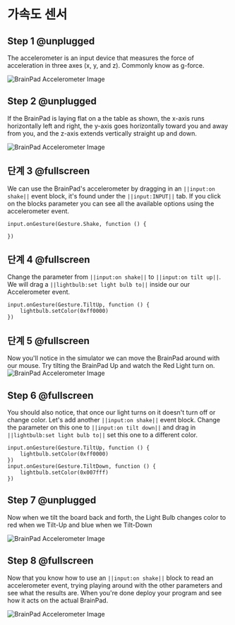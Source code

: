 # 가속도 센서

## Step 1 @unplugged

The accelerometer is an input device that measures the force of acceleration in three axes (x, y, and z). Commonly know as g-force.

![BrainPad Accelerometer Image](/static/images/accelerometer.jpg)

## Step 2 @unplugged

If the BrainPad is laying flat on a the table as shown, the x-axis runs horizontally left and right, the y-axis goes horizontally toward you and away from you, and the z-axis extends vertically straight up and down.

![BrainPad Accelerometer Image](/static/images/axis.jpg)

## 단계 3 @fullscreen

We can use the BrainPad's accelerometer by dragging in an `||input:on shake||` event block, it's found under the `||input:INPUT||` tab. If you click on the blocks parameter you can see all the available options using the accelerometer event.

```blocks
input.onGesture(Gesture.Shake, function () {

})    
```

## 단계 4 @fullscreen

Change the parameter from `||input:on shake||` to `||input:on tilt up||`. We will drag a `||lightbulb:set light bulb to||` inside our our Accelerometer event.

```blocks
input.onGesture(Gesture.TiltUp, function () {
    lightbulb.setColor(0xff0000)
})
```

## 단계 5 @fullscreen

Now you'll notice in the simulator we can move the BrainPad around with our mouse. Try tilting the BrainPad Up and watch the Red Light turn on. ![BrainPad Accelerometer Image](/static/images/accel_sim_demo.gif)

## Step 6 @fullscreen

You should also notice, that once our light turns on it doesn't turn off or change color. Let's add another `||input:on shake||` event block. Change the parameter on this one to `||input:on tilt down||` and drag in `||lightbulb:set light bulb to||` set this one to a different color.

```blocks
input.onGesture(Gesture.TiltUp, function () {
    lightbulb.setColor(0xff0000)
})
input.onGesture(Gesture.TiltDown, function () {
    lightbulb.setColor(0x007fff)
})
```

## Step 7 @unplugged

Now when we tilt the board back and forth, the Light Bulb changes color to red when we Tilt-Up and blue when we Tilt-Down

![BrainPad Accelerometer Image](/static/images/accel_lightbulb.gif)

## Step 8 @fullscreen

Now that you know how to use an `||input:on shake||` block to read an accelerometer event, trying playing around with the other parameters and see what the results are. When you're done deploy your program and see how it acts on the actual BrainPad.

![BrainPad Accelerometer Image](/static/images/accelerometer.jpg)